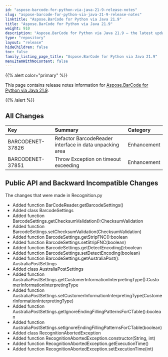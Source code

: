 ```yaml
---
id: "aspose-barcode-for-python-via-java-21-9-release-notes"
slug: "aspose-barcode-for-python-via-java-21-9-release-notes"
linktitle: "Aspose.BarCode for Python via Java 21.9"
title: "Aspose.BarCode for Python via Java 21.9"
weight: 910
description: "Aspose.BarCode for Python via Java 21.9 – the latest updates and fixes."
type: "repository"
layout: "release"
hideChildren: false
toc: false
family_listing_page_title: "Aspose.BarCode for Python via Java 21.9"
menuItemWithNoContent: false
---
```


{{% alert color="primary" %}} 

This page contains release notes information for [Aspose.BarCode for Python via Java 21.9](https://releases.aspose.com/barcode/python-java/new-releases/aspose.barcode-for-python-via-java-21.9/).

{{% /alert %}} 
## **All Changes**

|**Key**|**Summary**|**Category**|
| :- | :- | :- |
|BARCODENET-37826|Refactor BarcodeReader interface in data unpacking area|Enhancement|
|BARCODENET-37851|Throw Exception on timeout exceeding|Enhancement|

## **Public API and Backward Incompatible Changes**
The changes that were made in Recognition.py
- Added function BarCodeReader.getBarcodeSettings()
- Added class BarcodeSettings
- Added function BarcodeSettings.getChecksumValidation():ChecksumValidation
- Added function BarcodeSettings.setChecksumValidation(ChecksumValidation)
- Added function BarcodeSettings.getStripFNC():boolean
- Added function BarcodeSettings.setStripFNC(boolean)
- Added function BarcodeSettings.getDetectEncoding():boolean
- Added function BarcodeSettings.setDetectEncoding(boolean)
- Added function BarcodeSettings.getAustraliaPost(): AustraliaPostSettings
- Added class AustraliaPostSettings
- Added function AustraliaPostSettings.getCustomerInformationInterpretingType():CustomerInformationInterpretingType
- Added function AustraliaPostSettings.setCustomerInformationInterpretingType(CustomerInformationInterpretingType)
- Added function AustraliaPostSettings.getIgnoreEndingFillingPatternsForCTable():boolean
- Added function AustraliaPostSettings.setIgnoreEndingFillingPatternsForCTable(boolean)
- Added class RecognitionAbortedException
- Added function RecognitionAbortedException.constructor(String, int)
- Added function RecognitionAbortedException.getExecutionTime()
- Added function RecognitionAbortedException.setExecutionTime(int)
